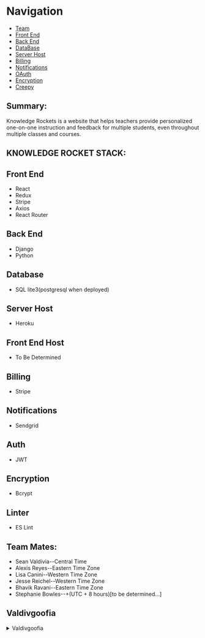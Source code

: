 # Navigation

- [Team](#team)
- [Front End](#front-end)
- [Back End](#back-end)
- [DataBase](#data-base)
- [Server Host](#server-host)
- [Billing](#billing)
- [Notifications](#notify)
- [OAuth](#oauth)
- [Encryption](#encryption)
- [Creepy](#Valdivgoofia)


## Summary:
Knowledge Rockets is a website that helps teachers provide personalized
one-on-one instruction and feedback for multiple students, even throughout multiple
classes and courses.

## KNOWLEDGE ROCKET STACK:

## Front End
- React
- Redux
- Stripe
- Axios
- React Router

## Back End
- Django
- Python

## Database
- SQL lite3(postgresql when deployed)

## Server Host
- Heroku

## Front End Host
- To Be Determined

## Billing
- Stripe

## Notifications
- Sendgrid

## Auth
- JWT

## Encryption
- Bcrypt

## Linter
- ES Lint

## Team Mates:
- Sean Valdivia--Central Time
- Alexis Reyes--Eastern Time Zone
- Lisa Canini--Western Time Zone
- Jesse Reichel--Western Time Zone
- Bhavik Ravani--Eastern Time Zone
- Stephanie Bowles--+(UTC + 8 hours)[to be determined...]
































































## Valdivgoofia

<details> 
  <summary> Valdivgoofia </summary>
    .;`
             `.:;'+##@@@@@:
        .@@@@@@@#+''+@@@@@@@@+
       @@@@;`           '@@#@@@@`
     :@@+                     +@@@
    :@@`                        '@@:
   `@@`                           @@'
   @@'                             @@:
  :@@        .                     ;@@
  @@'       @@@         '@@@        @@'
  @@`       .+'          @@         @@@
 .@@                                @@@
 :@@     #                          @@@
 :@@     #@                 `@      @@@
 .@@      @@+             `@@`     #@@,
  @@,      ;@@@#;,`  `.;@@@@`     .@@@
  @@@        `'@@@@@@@@@@'`       @@@
  `@@;                          `@@@.
   '@@;                        '@@@
    '@@@.                    :@@@:
      @@@@#:              ,#@@@.
        '@@@@@@@@####@@@@@@#,
           `:+@@@@@@@#':`
</details>




